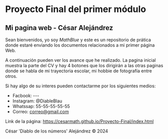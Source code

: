 # Proyecto Final del primer módulo
## Mi pagina web - César Alejándrez

Sean bienvenidos, yo soy *MathBlue* y este es un repositorio de prática donde estaré enviando los documentos relacionados a mi primer página Web.

A continuación pueden ver los avance que he realizado. La pagina inicial muestra la parte del CV y hay 4 botones que los dirigirán a las otras paginas donde se habla de mi trayectoria escolar, mi hobbie de fotografía entre otros.

Si hay algo de su interes pueden contactarme por 
los siguientes medios:

- Facbook: ---
- Instagram: @DiableBlau
- Whatssap: 55-55-55-55-55
- Correo: correo@gmail.com

Link de la página: https://cesarmath.github.io/Proyecto-Final/index.html

César 'Diablo de los números' Alejándrez &copy; 2024 
